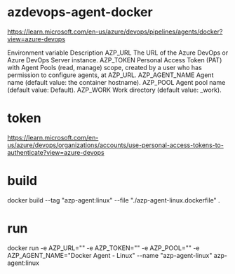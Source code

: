 # azdevops-agent-docker

https://learn.microsoft.com/en-us/azure/devops/pipelines/agents/docker?view=azure-devops 

Environment variable	Description
AZP_URL	The URL of the Azure DevOps or Azure DevOps Server instance.
AZP_TOKEN	Personal Access Token (PAT) with Agent Pools (read, manage) scope, created by a user who has permission to configure agents, at AZP_URL.
AZP_AGENT_NAME	Agent name (default value: the container hostname).
AZP_POOL	Agent pool name (default value: Default).
AZP_WORK	Work directory (default value: _work).

# token
https://learn.microsoft.com/en-us/azure/devops/organizations/accounts/use-personal-access-tokens-to-authenticate?view=azure-devops 

# build

docker build --tag "azp-agent:linux" --file "./azp-agent-linux.dockerfile" . 

# run
docker run -e AZP_URL="<Azure DevOps instance>" -e AZP_TOKEN="<Personal Access Token>" -e AZP_POOL="<Agent Pool Name>" -e AZP_AGENT_NAME="Docker Agent - Linux" --name "azp-agent-linux" azp-agent:linux 

